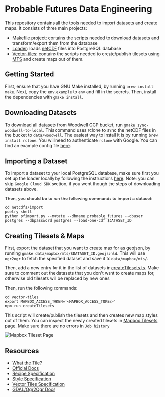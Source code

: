 # Probable Futures Data Engineering

This repository contains all the tools needed to import datasets and create maps. It consists of three main projects:

- [Makefile project](Makefile): contains the scripts needed to download datasets and transform/export them from the database
- [Loader](netcdfs/import): loads [netCDF](https://www.unidata.ucar.edu/software/netcdf/) files into PostgreSQL database
- [Vector-tiles](vector-tiles): contains the scripts needed to create/publish tilesets using [MTS](https://www.mapbox.com/mts) and create maps out of them.

## Getting Started

First, ensure that you have GNU Make installed, by running `brew install make`. Next, copy the `env.example` to `env` and fill in the secrets. Then, install the dependencies with `gmake install`.

## Downloading Datasets

To download all datasets from Woodwell GCP bucket, run `gmake sync-woodwell-to-local`. This command uses [rclone](https://rclone.org/you) to sync the netCDF files in the bucket to `data/woodwell`. The easiest way to install it is by running `brew install rclone`. You will need to authenticate `rclone` with Google. You can find an example config file [here](conf/rclone.conf).

## Importing a Dataset

To import a dataset to your local PostgreSQL database, make sure first you set up the loader locally by following the instructions [here](netcdfs/import/README.md). Note: you can skip `Google Cloud SDK` section, if you went though the steps of downloading datasets above.

Then, you should be to run the following commands to import a dataset:

```
cd netcdfs/import
poetry shell
python pfimport.py --mutate --dbname probable_futures --dbuser postgres --dbpassword postgres --load-one-cdf $DATASET_ID
```

## Creating Tilesets & Maps

First, export the dataset that you want to create map for as geojson, by running `gmake data/mapbox/mts/$DATASET_ID.geojsonld`.
This will use `ogr2ogr` to fetch the specified dataset and save it to `data/mapbox/mts/`.

Then, add a new entry for it in the list of datasets in [createTilesets.ts](vector-tiles/createTilesets.ts). Make sure to comment out the datasets that you don't want to create maps for, otherwise old tilesets will be replaced by new ones.

Then, run the following commands:

```
cd vector-tiles
export MAPBOX_ACCESS_TOKEN='<MAPBOX_ACCESS_TOKEN>'
npm run createTilesets
```

This script will create/publish the tilesets and then creates new map styles out of them. You can inspect the newly created tilesets in [Mapbox Tilesets page](https://studio.mapbox.com/tilesets/). Make sure there are no errors in `Job history`:

![Mapbox Tileset Page](https://user-images.githubusercontent.com/23698181/150998697-8be12e1a-35a9-4ecb-af27-46de7f15ae49.png)

## Resources

- [What the Tile?](https://labs.mapbox.com/what-the-tile/)
- [Official Docs](https://docs.mapbox.com/mapbox-tiling-service/guides/)
- [Recipe Specification](https://docs.mapbox.com/mapbox-tiling-service/reference/)
- [Style Specification](https://docs.mapbox.com/mapbox-gl-js/style-spec/)
- [Vector Tiles Specification](https://docs.mapbox.com/vector-tiles/specification/)
- [GDAL/Ogr2Ogr Docs](https://gdal.org/)
